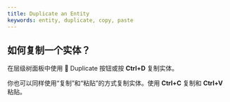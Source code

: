 ```yaml
---
title: Duplicate an Entity
keywords: entity, duplicate, copy, paste
---
```


## 如何复制一个实体？

在层级树面板中使用  <span class="font-icon">&#57638;</span> Duplicate 按钮或按 **Ctrl+D** 复制实体。

你也可以同样使用“复制”和“粘贴”的方式复制实体。使用 **Ctrl+C** 复制和 **Ctrl+V** 粘贴。

